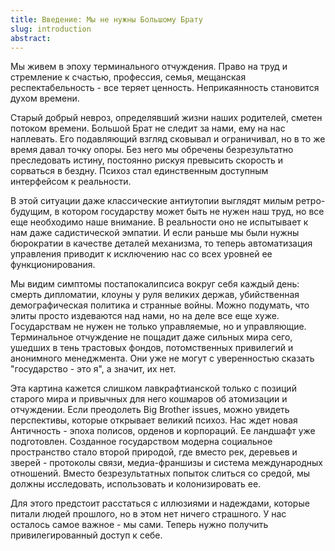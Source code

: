 ```yaml
---
title: Введение: Мы не нужны Большому Брату
slug: introduction
abstract:
---
```


Мы живем в эпоху терминального отчуждения. Право на труд и стремление к счастью, профессия, семья, мещанская респектабельность - все теряет ценность. Неприкаянность становится духом времени.

Старый добрый невроз, определявший жизни наших родителей, сметен потоком времени. Большой Брат не следит за нами, ему на нас наплевать. Его подавляющий взгляд сковывал и ограничивал, но в то же время давал точку опоры. Без него мы обречены безрезультатно преследовать истину, постоянно рискуя превысить скорость и сорваться в бездну. Психоз стал единственным доступным интерфейсом к реальности.

В этой ситуации даже классические антиутопии выглядят милым ретро-будущим, в котором государству может быть не нужен наш труд, но все еще необходимо наше внимание. В реальности оно не испытывает к нам даже садистической эмпатии. И если раньше мы были нужны бюрократии в качестве деталей механизма, то теперь автоматизация управления приводит к исключению нас со всех уровней ее функционирования.

Мы видим симптомы постапокалипсиса вокруг себя каждый день: смерть дипломатии, клоуны у руля великих держав, убийственная демографическая политика и странные войны. Можно подумать, что элиты просто издеваются над нами, но на деле все еще хуже. Государствам не нужен не только управляемые, но и управляющие. Терминальное отчуждение не пощадит даже сильных мира сего, ушедших в тень трастовых фондов, потомственных привилегий и анонимного менеджмента. Они уже не могут с уверенностью сказать "государство - это я", а значит, их нет.

Эта картина кажется слишком лавкрафтианской только с позиций старого мира и привычных для него кошмаров об атомизации и отчуждении. Если преодолеть Big Brother issues, можно увидеть перспективы, которые открывает великий психоз. Нас ждет новая Античность - эпоха полисов, орденов и корпораций. Ее ландшафт уже подготовлен. Созданное государством модерна социальное пространство стало второй природой, где вместо рек, деревьев и зверей - протоколы связи, медиа-франшизы и система международных отношений. Вместо безрезультатных попыток слиться со средой, мы должны исследовать, использовать и колонизировать ее.

Для этого предстоит расстаться с иллюзиями и надеждами, которые питали людей прошлого, но в этом нет ничего страшного. У нас осталось самое важное - мы сами. Теперь нужно получить привилегированный доступ к себе.
